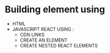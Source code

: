 # Building element using 
- HTML
- JAVASCRIPT
  REACT USING : 
  - CDN LINKS
  - CREATE AN ELEMENT
  - CREATE NESTED REACT ELEMENTS

